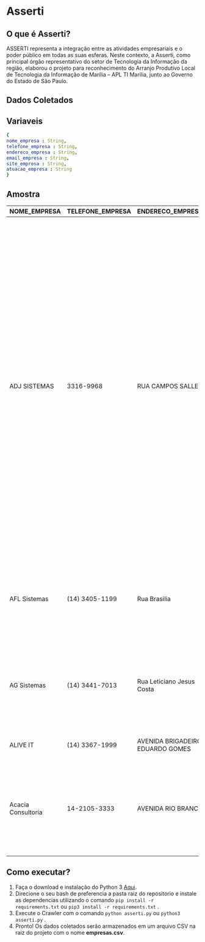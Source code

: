 # **Asserti**

## O que é Asserti?

ASSERTI representa a integração entre as atividades empresariais e o poder público em todas as suas esferas. Neste contexto, a Asserti, como principal órgão representativo do setor de Tecnologia da Informação da região, elaborou o projeto para reconhecimento do Arranjo Produtivo Local de Tecnologia da Informação de Marília – APL TI Marília, junto ao Governo do Estado de São Paulo.

## **Dados Coletados**

## Variaveis

```yaml
{
nome_empresa : String,
telefone_empresa : String,
endereco_empresa : String,
email_empresa : String,
site_empresa : String,
atuacao_empresa : String
}
```

## Amostra

| NOME_EMPRESA | TELEFONE_EMPRESA | ENDERECO_EMPRESA | EMAIL_EMPRESA | SITE_EMPRESA | ATUACAO_EMPRESA | 
| --- | --- | --- | --- | --- | --- |
| ADJ SISTEMAS | 3316-9968 | RUA CAMPOS SALLES | ageu@adjsistemas.com.br | http://www.adjsistemas.com.br/ | Estamos no mercado de tecnologia da informacao desde 1994, no inicio desenvolviamos sob encomenda softwares especificos para diversos tipos de atividades e negocios. Ao longo de varios trabalhos fomos adquirindo experiencia e desenvolvemos nosso primeiro produto voltado para gestao de escolas de idiomas. Em 1999 desenvolvemos nosso segundo produto, um PDV-ECF destinado a pequenas empresas, depois de algum tempo evoluimos o PDV-ECF para uma ferramenta de gerenciamento completo para pequenos comercios. Em Marilia desde 2002 desenvolvemos varios trabalhos de outsourcing para as empresas da regiao, alem de desenvolvemos nosso terceiro e quarto produto ambos voltados para clinicas de oftalmologia. |
| AFL Sistemas | (14) 3405-1199 | Rua Brasilia | adilson@aflsistemas.com.br | http://aflsistemas.com.br | Desenvolvimento de Software: Enterprise Resource Planning (ERP), Customer Relationship Management (CRM), Business Intelligence (BI), E-commerce, Site Institucional, Portal de Conhecimento |
| AG Sistemas | (14) 3441-7013 | Rua Leticiano Jesus Costa | galdino@agsistemasonline.com.br | http://www.agsistemasonline.com.br | Sistemas de Gestao Empresarial - ERPSistema para Gestao de empresas de Formaturas, Eventos, e Recordacao EscolarPet Shop, clinicas veterinariasLojas de Confeccao |
| ALIVE IT | (14) 3367-1999 | AVENIDA BRIGADEIRO EDUARDO GOMES | NETO@ALIVE.INF.BR | http://WWW.ALIVE.INF.BR | DESENVOLVIMENTO DE SOFTWARE PARA POSTO DE COMBUSTIVEL |
| Acacia Consultoria | 14-2105-3333 | AVENIDA RIO BRANCO | acacia@acaciaconsultoria.com.br | http://www.acaciaconsultoria.com.br | Desenvolvimento de Solucoes de Mobilidade - especialista em venda, treinamento, customizacao e suporte de softwares para Automacao da Forca de Vendas, Trade Marketing, Logistica e Produtos Especiais |

## Como executar?

1. Faça o download e instalação do Python 3 [Aqui](https://www.python.org/).
2. Direcione o seu bash de preferencia a pasta raiz do repositorio e instale as dependencias utilizando o comando ```pip install -r requirements.txt``` ou ```pip3 install -r requirements.txt``` .
3. Execute o Crawler com o comando ```python asserti.py``` ou ```python3 asserti.py``` .
4. Pronto! Os dados coletados serão armazenados em um arquivo CSV na raiz do projeto com o nome **empresas.csv**.
